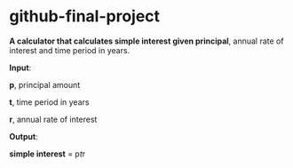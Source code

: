 # github-final-project
**A calculator that calculates simple interest given principal**, annual rate of interest and time period in years.

**Input**:

   **p**, principal amount

   **t**, time period in years

   **r**, annual rate of interest


**Output**:

   **simple interest** = p*t*r
